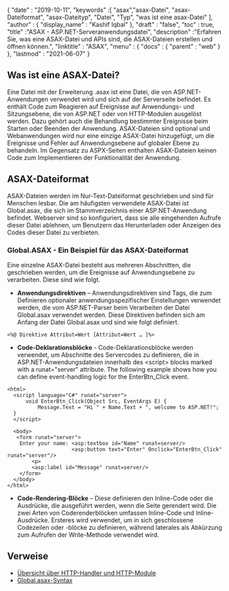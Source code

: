 {
  "date" : "2019-10-11",
  "keywords" :[ "asax","asax-Datei", "asax-Dateiformat", "asax-Dateityp", "Datei", "Typ", "was ist eine asax-Datei" ],
  "author" : {
    "display_name" : "Kashif Iqbal"
},
  "draft" : "false",
  "toc" : true,
  "title" :"ASAX - ASP.NET-Serveranwendungsdatei",
  "description" :"Erfahren Sie, was eine ASAX-Datei und APIs sind, die ASAX-Dateien erstellen und öffnen können.",
  "linktitle" : "ASAX",
  "menu" : {
    "docs" : {
      "parent" : "web"
}
},
  "lastmod" : "2021-06-07"
}

## Was ist eine ASAX-Datei?

Eine Datei mit der Erweiterung .asax ist eine Datei, die von ASP.NET-Anwendungen verwendet wird und sich auf der Serverseite befindet. Es enthält Code zum Reagieren auf Ereignisse auf Anwendungs- und Sitzungsebene, die von ASP.NET oder von HTTP-Modulen ausgelöst werden. Dazu gehört auch die Behandlung bestimmter Ereignisse beim Starten oder Beenden der Anwendung. ASAX-Dateien sind optional und Webanwendungen wird nur eine einzige ASAX-Datei hinzugefügt, um die Ereignisse und Fehler auf Anwendungsebene auf globaler Ebene zu behandeln. Im Gegensatz zu ASPX-Seiten enthalten ASAX-Dateien keinen Code zum Implementieren der Funktionalität der Anwendung.

## ASAX-Dateiformat

ASAX-Dateien werden im Nur-Text-Dateiformat geschrieben und sind für Menschen lesbar. Die am häufigsten verwendete ASAX-Datei ist Global.asax, die sich im Stammverzeichnis einer ASP.NET-Anwendung befindet. Webserver sind so konfiguriert, dass sie alle eingehenden Aufrufe dieser Datei ablehnen, um Benutzern das Herunterladen oder Anzeigen des Codes dieser Datei zu verbieten.

### Global.ASAX - Ein Beispiel für das ASAX-Dateiformat

Eine einzelne ASAX-Datei besteht aus mehreren Abschnitten, die geschrieben werden, um die Ereignisse auf Anwendungsebene zu verarbeiten. Diese sind wie folgt.

* **Anwendungsdirektiven** – Anwendungsdirektiven sind Tags, die zum Definieren optionaler anwendungsspezifischer Einstellungen verwendet werden, die vom ASP.NET-Parser beim Verarbeiten der Datei Global.asax verwendet werden. Diese Direktiven befinden sich am Anfang der Datei Global.asax und sind wie folgt definiert.

```
<%@ Direktive Attribut=Wert [Attribut=Wert … ]%>
```
* **Code-Deklarationsblöcke** - Code-Deklarationsblöcke werden verwendet, um Abschnitte des Servercodes zu definieren, die in ASP.NET-Anwendungsdateien innerhalb des \<script> blocks marked with a runat="server" attribute. The following example shows how you can define event-handling logic for the EnterBtn_Click event.

```
<html>
  <script language="C#" runat="server">
      void EnterBtn_Click(Object Src, EventArgs E) {
          Message.Text = "Hi " + Name.Text + ", welcome to ASP.NET!";
  }
  </script>

  <body>
   <form runat="server">
    Enter your name: <asp:textbox id="Name" runat=server/>
                     <asp:button text="Enter" Onclick="EnterBtn_Click" runat="server"/>
        <p>
        <asp:label id="Message" runat=server/>
    </form>
  </body>
</html>
```
* **Code-Rendering-Blöcke** – Diese definieren den Inline-Code oder die Ausdrücke, die ausgeführt werden, wenn die Seite gerendert wird. Die zwei Arten von Coderenderblöcken umfassen Inline-Code und Inline-Ausdrücke. Ersteres wird verwendet, um in sich geschlossene Codezeilen oder -blöcke zu definieren, während laterales als Abkürzung zum Aufrufen der Write-Methode verwendet wird.

## Verweise

* [Übersicht über HTTP-Handler und HTTP-Module](https://msdn.microsoft.com/en-us/library/bb398986(v=vs.100))
* [Global.asax-Syntax](https://learn.microsoft.com/en-us/previous-versions/dotnet/netframework-4.0/2027ewzw(v=vs.100))


